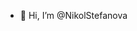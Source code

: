 - 👋 Hi, I’m @NikolStefanova



<!---
NikolStefanova/NikolStefanova is a ✨ special ✨ repository because its `README.md` (this file) appears on your GitHub profile.
You can click the Preview link to take a look at your changes.
--->
